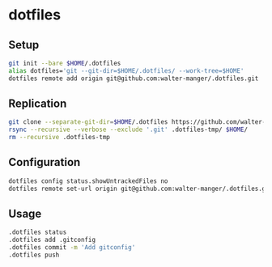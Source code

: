 # dotfiles

## Setup
```sh
git init --bare $HOME/.dotfiles
alias dotfiles='git --git-dir=$HOME/.dotfiles/ --work-tree=$HOME'
dotfiles remote add origin git@github.com:walter-manger/.dotfiles.git
```

## Replication
```sh
git clone --separate-git-dir=$HOME/.dotfiles https://github.com/walter-manger/.dotfiles.git .dotfiles-tmp
rsync --recursive --verbose --exclude '.git' .dotfiles-tmp/ $HOME/
rm --recursive .dotfiles-tmp
```

## Configuration
```sh
dotfiles config status.showUntrackedFiles no
dotfiles remote set-url origin git@github.com:walter-manger/.dotfiles.git
```

## Usage
```sh
.dotfiles status
.dotfiles add .gitconfig
.dotfiles commit -m 'Add gitconfig'
.dotfiles push
```
